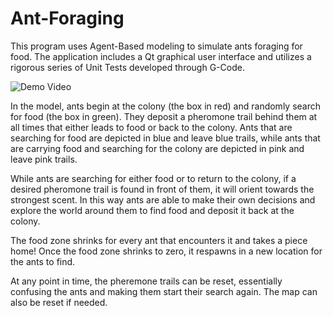# Ant-Foraging

This program uses Agent-Based modeling to simulate ants foraging for food. The application includes a Qt graphical user interface and utilizes a rigorous series of Unit Tests developed through G-Code. 

![Demo Video](lib/DemoVideo.gif)


In the model, ants begin at the colony (the box in red) and randomly search for food (the box in green). They deposit a pheromone trail behind them at all times that either leads to food or back to the colony. Ants that are searching for food are depicted in blue and leave blue trails, while ants that are carrying food and searching for the colony are depicted in pink and leave pink trails. 

While ants are searching for either food or to return to the colony, if a desired pheromone trail is found in front of them, it will orient towards the strongest scent. In this way ants are able to make their own decisions and explore the world around them to find food and deposit it back at the colony.

The food zone shrinks for every ant that encounters it and takes a piece home! Once the food zone shrinks to zero, it respawns in a new location for the ants to find. 

At any point in time, the pheremone trails can be reset, essentially confusing the ants and making them start their search again. The map can also be reset if needed.




